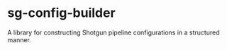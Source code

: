# sg-config-builder
A library for constructing Shotgun pipeline configurations in a structured manner.
